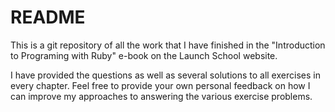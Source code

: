 # README #

This is a git repository of all the work that I have finished in the "Introduction to Programing with Ruby" e-book on the Launch School website.

I have provided the questions as well as several solutions to all exercises in every chapter. Feel free to provide your own personal feedback on how I can improve my approaches to answering the various exercise problems.
